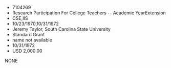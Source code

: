 * 7104269
* Research Participation For College Teachers -- Academic YearExtension
* CSE,IIS
* 10/23/1970,10/31/1972
* Jeremy Taylor, South Carolina State University
* Standard Grant
*   name not available
* 10/31/1972
* USD 2,000.00

NONE